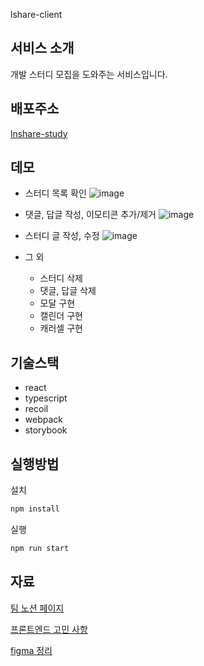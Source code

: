 lshare-client

## 서비스 소개

개발 스터디 모집을 도와주는 서비스입니다.

## 배포주소

[lnshare-study](https://lnshare-study.com)

## 데모

- 스터디 목록 확인
  ![image](https://user-images.githubusercontent.com/58525009/191129249-5ef5fdcd-81d7-4c9d-b10a-c9c310761ccc.png)

- 댓글, 답글 작성, 이모티콘 추가/제거
  ![image](https://user-images.githubusercontent.com/58525009/191129805-7b5b470e-f201-4285-b560-6d436d01eba9.png)

- 스터디 글 작성, 수정
  ![image](https://user-images.githubusercontent.com/58525009/191129885-a21d1cc4-f746-440c-ac5e-2f7f118675bf.png)

- 그 외
  - 스터디 삭제
  - 댓글, 답글 삭제
  - 모달 구현
  - 캘린더 구현
  - 캐러셀 구현

## 기술스택

- react
- typescript
- recoil
- webpack
- storybook

## 실행방법

설치

```bash
npm install
```

실행

```bash
npm run start
```

## 자료

[팀 노션 페이지](https://nickel-plume-9ed.notion.site/LearnNshare-51f690835d05434a9ee3197b5e91190a)

[프론트엔드 고민 사항](https://nickel-plume-9ed.notion.site/f217126bb6444aecb53d5fedec2f5dc8)

[figma 정리](https://nickel-plume-9ed.notion.site/figma-763ff924ec8540e6b211a0b512809984)
